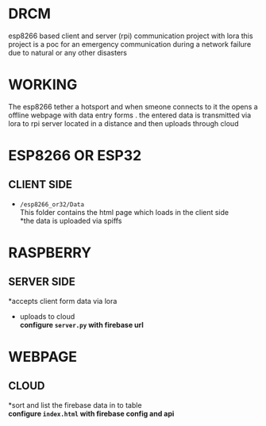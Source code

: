 # DRCM
esp8266 based client and server (rpi) communication project with lora
 this project is a poc for an emergency communication during a network failure due to natural or any other disasters 

 # WORKING
 The esp8266 tether a hotsport and when smeone connects to it the opens a offline webpage with data entry forms . the entered data is transmitted via lora to rpi server located in a distance and then uploads through cloud


# ESP8266 OR ESP32
 ## CLIENT SIDE
   * `/esp8266_or32/Data`  
   This folder contains the html page which loads in the client side   
   *the data is uploaded via spiffs  

# RASPBERRY
 ## SERVER SIDE
   *accepts client form data via lora   
   * uploads to cloud   
   **configure `server.py` with firebase url**

#  WEBPAGE
 ## CLOUD 
   *sort and list the firebase data in to table  
   **configure `index.html` with firebase config and api**
             

